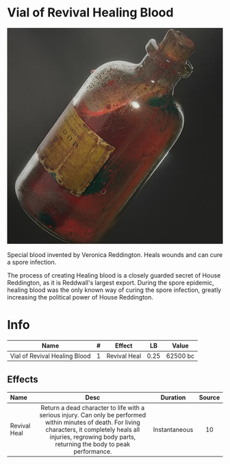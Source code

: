 # Vial of Revival Healing Blood

![Copyright](./../VialOfMinorHealingBlood/VialOfHealingBlood.png)



Special blood invented by Veronica Reddington. Heals wounds and can cure a spore infection.

The process of creating Healing blood is a closely guarded secret of House Reddington, as it is Reddwall's largest export. During the spore epidemic, healing blood was the only known way of curing the spore infection, greatly increasing the political power of House Reddington.

# Info

|             Name             | # |    Effect    |  LB  |  Value  |
| :---------------------------: | :-: | :----------: | :--: | :------: |
| Vial of Revival Healing Blood | 1 | Revival Heal | 0.25 | 62500 bc |

## Effects

| Name         |                                                                                                            Desc                                                                                                            |   Duration   | Source |
| :----------- | :--------------------------------------------------------------------------------------------------------------------------------------------------------------------------------------------------------------------------: | :-----------: | :-----------: |
| Revival Heal | Return a dead character to life with a serious injury. Can only be performed within minutes of death. For living characters, it completely heals all injuries, regrowing body parts, returning the body to peak performance. | Instantaneous |      10      |
